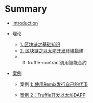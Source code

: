 # Summary

* [Introduction](README.md)
* 理论
  * [1. 区块链之基础知识](jichu-zhishi.md)
  * [2. 区块链之以太坊开发环境搭](qu-kuai-lian-zhi-yi-tai-fang-kai-fa-huan-jing-da-jian.md)建
  * 3. truffle-contract调用智能合约

* [案例 ](an-li-1-yong-remix-fa-xing-zi-ji-de-dai-bi.md)

  * 案例 [1: 使用Remix发行自己的代币](an-li-1-yong-remix-fa-xing-zi-ji-de-dai-bi.md)

  * [案例 2：Truffle开发以太坊DAPP](anli2.md)



